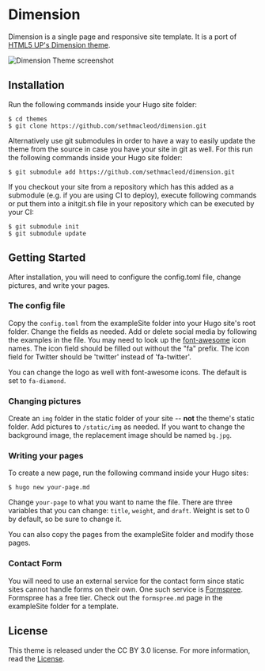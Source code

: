 # Dimension

Dimension is a single page and responsive site template. It is a port of [HTML5 UP's Dimension theme](https://html5up.net/uploads/demos/dimension/).

![Dimension Theme screenshot](https://raw.githubusercontent.com/sethmacleod/dimension/master/images/screenshot.png)

## Installation

Run the following commands inside your Hugo site folder:

    $ cd themes
    $ git clone https://github.com/sethmacleod/dimension.git

Alternatively use git submodules in order to have a way to easily update the theme from the source in case you have your site in git as well.
For this run the following commands inside your Hugo site folder:

    $ git submodule add https://github.com/sethmacleod/dimension.git

If you checkout your site from a repository which has this added as a submodule (e.g. if you are using CI to deploy), execute following commands or put them into a initgit.sh file in your repository which can be executed by your CI:

    $ git submodule init
    $ git submodule update

## Getting Started

After installation, you will need to configure the config.toml file, change pictures, and write your pages.

### The config file

Copy the `config.toml` from the exampleSite folder into your Hugo site's root folder. Change the fields as needed. Add or delete social media by following the examples in the file. You may need to look up the [font-awesome](http://fontawesome.io/) icon names. The icon field should be filled out without the "fa" prefix. The icon field for Twitter should be 'twitter' instead of 'fa-twitter'.

You can change the logo as well with font-awesome icons. The default is set to `fa-diamond`.

### Changing pictures

Create an `img` folder in the static folder of your site -- **not** the theme's static folder. Add pictures to `/static/img` as needed. If you want to change the background image, the replacement image should be named `bg.jpg`.

### Writing your pages

To create a new page, run the following command inside your Hugo sites:

    $ hugo new your-page.md

Change `your-page` to what you want to name the file. There are three variables that you can change: `title`, `weight`, and `draft`. Weight is set to 0 by default, so be sure to change it.

You can also copy the pages from the exampleSite folder and modify those pages.

### Contact Form

You will need to use an external service for the contact form since static sites cannot handle forms on their own. One such service is [Formspree](https://formspree.io/). Formspree has a free tier. Check out the `formspree.md` page in the exampleSite folder for a template.

## License

This theme is released under the CC BY 3.0 license. For more information, read the [License](https://github.com/sethmacleod/dimension/blob/master/LICENSE.md).
